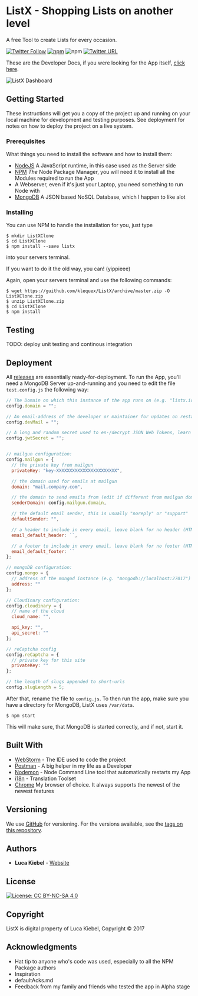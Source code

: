 # ListX - Shopping Lists on another level

A free Tool to create Lists for every occasion.

[![Twitter Follow](https://img.shields.io/twitter/follow/listxio.svg?style=plastic&logo=twitter&label=Follow)](https://twitter.com/intent/follow?screen_name=ListXio&tw_p=followbutton) [![npm](https://img.shields.io/npm/v/listx.svg?style=plastic)](https://beta.listx.io) ![npm](https://img.shields.io/npm/dt/listx.svg?style=plastic) [![Twitter URL](https://img.shields.io/twitter/url/http/listx.io.svg?style=plastic&logo=twitter)](https://twitter.com/intent/tweet?text=Free+%23ShoppingLists+on+another+Level&url=https://beta.listx.io&via=listxio&hashtags=listx)

These are the Developer Docs, if you were looking for the App itself, [click here](https://beta.listx.io).

![ListX Dashboard](https://content.luca-kiebel.de/websites/listx.io/gifs/listx-dashboard-ad.gif)


## Getting Started

These instructions will get you a copy of the project up and running on your local machine for development and testing purposes. See deployment for notes on how to deploy the project on a live system.

### Prerequisites

What things you need to install the software and how to install them:

 - [NodeJS](https://nodejs.org) A JavaScript runtime, in this case used as the Server side
 - [NPM](https://www.npmjs.com/package/listx/tutorial) _The_ Node Package Manager, you will need it to install all the Modules required to run the App
 - A Webserver, even if it's just your Laptop, you need something to run Node with
 - [MongoDB](https://mongodb.org) A JSON based NoSQL Database, which I happen to like alot

### Installing

You can use NPM to handle the installation for you, just type
```shell
$ mkdir ListXClone
$ cd ListXClone
$ npm install --save listx
```
into your servers terminal.

If you want to do it the old way, you can! (yippieee)

Again, open your servers terminal and use the following commands:
```shell
$ wget https://guithub.com/klequex/ListX/archive/master.zip -O ListXClone.zip
$ unzip ListXClone.zip
$ cd ListXClone
$ npm install
```

## Testing

TODO: deploy unit testing and continous integration

## Deployment

All [releases](https://github.com/lucakiebel/ListX/releases) are essentially ready-for-deployment. To run the App, you'll need a MongoDB Server up-and-running and you need to edit the file `test.config.js` the following way:
````js
// The Domain on which this instance of the app runs on (e.g. "listx.io")
config.domain = "";

// An email-address of the developer or maintainer for updates on restarts and app status (e.g. "dev@company.com")
config.devMail = "";

// A long and random secret used to en-/decrypt JSON Web Tokens, learn more at https://jwt.io
config.jwtSecret = "";


// mailgun configuration:
config.mailgun = {
  // the private key from mailgun
  privateKey: "key-XXXXXXXXXXXXXXXXXXXXXXX",

  // the domain used for emails at mailgun
  domain: "mail.company.com",

  // the domain to send emails from (edit if different from mailgun domain
  senderDomain: config.mailgun.domain,

  // the default email sender, this is usually "noreply" or "support"
  defaultSender: "",

  // a header to include in every email, leave blank for no header (HTML supported!)
  email_default_header: ``,

  // a footer to include in every email, leave blank for no footer (HTML supported!)
  email_default_footer: ``
};

// mongoDB configuration:
config.mongo = {
  // address of the mongod instance (e.g. "mongodb://localhost:27017")
  address: ""
};

// Cloudinary configuration:
config.cloudinary = {
  // name of the cloud
  cloud_name: "",

  api_key: "",
  api_secret: ""
};

// reCaptcha config
config.reCaptcha = {
  // private key for this site
  privateKey: ""
};

// the length of slugs appended to short-urls
config.slugLength = 5;

````
After that, rename the file to `config.js`.
To then run the app, make sure you have a directory for MongoDB, ListX uses `/var/data`. 
````shell
$ npm start
````
This will make sure, that MongoDB is started correctly, and if not, start it.


## Built With

- [WebStorm](https://jetbrains.com/webstorm) - The IDE used to code the project
- [Postman](https://www.getpostman.com/) - A big helper in my life as a Developer
- [Nodemon](https://npmjs.org/package/nodemon) - Node Command Line tool that automatically restarts my App
- [i18n](https://npmjs.org/package/i18n) - Translation Toolset
 - [Chrome](https://www.google.com/chrome/browser/canary.html) My browser of choice. It always supports the newest of the newest features



## Versioning

We use [GitHub](https://github.com) for versioning. For the versions available, see the [tags on this repository](https://github.com/klquex/ListX/tags).

## Authors

- **Luca Kiebel** - [Website](https://luca.lk)

## License

[![License: CC BY-NC-SA 4.0](https://licensebuttons.net/l/by-nc-sa/4.0/80x15.png)](http://creativecommons.org/licenses/by-nc-sa/4.0/)

## Copyright

ListX is digital property of Luca Kiebel, Copyright © 2017

## Acknowledgments

* Hat tip to anyone who's code was used, especially to all the NPM Package authors
* Inspiration
* defaultAcks.md
* Feedback from my family and friends who tested the app in Alpha stage
